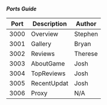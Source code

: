 ***Ports Guide***

| Port        | Description     | Author   |
| ----------- | --------------- | -------- |
| 3000        | Overview        | Stephen  |
| 3001        | Gallery         | Bryan    |
| 3002        | Reviews         | Therese  |
| 3003        | AboutGame       | Josh     |
| 3004        | TopReviews      | Josh     |
| 3005        | RecentUpdat     | Josh     |
| 3006        | Proxy           | N/A      |`